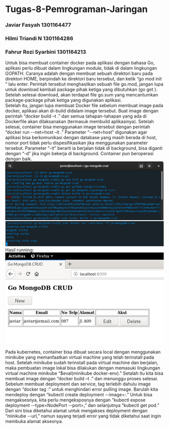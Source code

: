 # Tugas-8-Pemrograman-Jaringan
### Javiar Fasyah         1301164477  
### Hilmi Triandi N		    1301164286  
### Fahrur Rozi Syarbini	1301164213  
  
  
Untuk bisa membuat container docker pada aplikasi dengan bahasa Go, aplikasi perlu dibuat dalam lingkungan module, tidak di dalam lingkungan GOPATH. Caranya adalah dengan membuat sebuah direktori baru pada direktori HOME, berpindah ke direktori baru tersebut, dan ketik “go mod init <nama aplikasi>” lalu enter. Perintah tersebut menghasilkan sebuah file go.mod, jangan lupa untuk download kembali package pihak ketiga yang dibutuhkan (go get <link package>). Setelah selesai download, akan terdapat file go.sum yang mencantumkan package-package pihak ketiga yang digunakan aplikasi.  
Setelah itu, jangan lupa membuat Docker file sebelum membuat image pada docker, aplikasi akan di-build didalam image tersebut. Buat image dengan perintah “docker build –t <nama image> .” dan semua tahapan-tahapan yang ada di Dockerfile akan dilaksanakan (termasuk membuild aplikasinya). Setelah selesai, container bisa menggunakan image tersebut dengan perintah “docker run --net=host –it <nama image>.” Parameter “--net=host” digunakan agar aplikasi bisa berkomunikasi dengan database yang masih berada di host, nomor port tidak perlu dispesifikasikan jika menggunakan parameter tersebut. Parameter “-it” berarti ia berjalan tidak di background, bisa diganti dengan “-d” jika ingin bekerja di background. Container pun beroperasi dengan baik.
![docker_0.png](/screenshot/8_docker_0.png)  
![docker_1.png](/screenshot/8_docker_1.png)  
Hasil running:  
![docker_2.png](/screenshot/8_docker_2.png)  
  
Pada kubernetes, container bisa dibuat secara local dengan menggunakan minikube yang memanfaatkan virtual machine yang telah terinstall pada host. Setelah minikube sudah terinstall pada virtual machine dan berjalan, maka pembuatan image lokal bisa dilakukan dengan memasuki lingkungan virtual machine minikube “$eval(minikube docker-env).” Setalah itu kita bisa membuat image dengan “docker build –t <nama aplikasi> .” dan menunggu proses selesai.  
  Sebelum membuat deployment dan service, tag  terlebih dahulu image dengan “docker tag <id repository> <nama aplikasi>:<versi>” untuk menghindari error pulling image. Barulah kita mendeploy dengan “kubectl create deployment <nama deployment> --image=<nama image aplikasi>:<versi>.” Untuk bisa mengaksesnya, kita perlu mengeksposnya dengan “kubectl  expose deployment <nama deployment> --type=NodePort --port=<port>,” dan selanjutnya “kubectl get pod.” Dari sini bisa diketahui alamat untuk mengakses deployment dengan “minikube <nama deployment> --url,” namun sayang terjadi error yang tidak diketahui saat ingin membuka alamat aksesnya.
